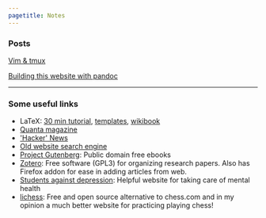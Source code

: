 ```yaml
---
pagetitle: Notes
---
```


### Posts

[Vim & tmux](notes-vimtmux.html)

[Building this website with pandoc](notes-making-website.html)

---


### Some useful links

- LaTeX: [30 min tutorial](https://www.overleaf.com/learn/latex/Learn_LaTeX_in_30_minutes), [templates](http://www.latextemplates.com/), [wikibook](https://en.wikibooks.org/wiki/LaTeX/)
- [Quanta magazine](https://www.quantamagazine.org/)
- ['Hacker' News](https://news.ycombinator.com/)
- [Old website search engine](https://wiby.me/ )
- [Project Gutenberg](https://www.gutenberg.org/): Public domain free ebooks
- [Zotero](https://www.zotero.org/): Free software (GPL3) for organizing research papers. Also
  has Firefox addon for ease in adding articles from web.
- [Students against depression](https://www.studentsagainstdepression.org/): Helpful website 
  for taking care of mental health
- [lichess](https://lichess.org/): Free and open source alternative to chess.com and in my opinion 
  a much better website for practicing playing chess!
